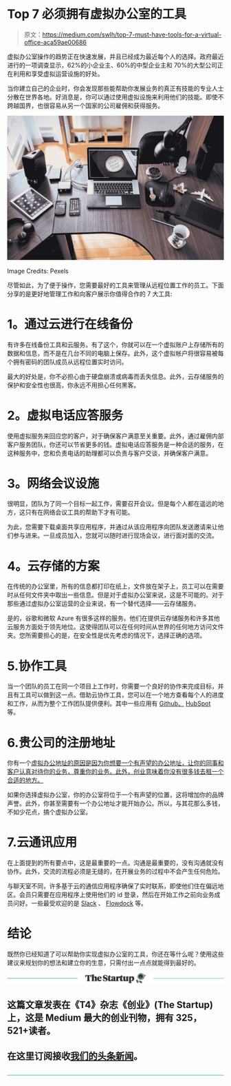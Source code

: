# Top 7 必须拥有虚拟办公室的工具

> 原文：<https://medium.com/swlh/top-7-must-have-tools-for-a-virtual-office-aca59ae00686>

虚拟办公室操作的趋势正在快速发展，并且已经成为最近每个人的选择。政府最近进行的一项调查显示，62%的小企业主、60%的中型企业主和 70%的大型公司正在利用和享受虚拟运营设施的好处。

当你建立自己的企业时，你会发现那些能帮助你发展业务的真正有技能的专业人士分散在世界各地。好消息是，你可以通过使用虚拟设施来利用他们的技能。即使不跨越国界，也很容易从另一个国家的公司雇佣和获得服务。

![](img/a9b6b0d296f74f3a989561ea9a3448fe.png)

Image Credits: Pexels

尽管如此，为了便于操作，您需要最好的工具来管理从远程位置工作的员工。下面分享的是更好地管理工作和向客户展示你值得合作的 7 大工具:

# **1。通过云进行在线备份**

有许多在线备份工具和云服务。有了这个，你就可以在一个虚拟账户上存储所有的数据和信息，而不是在几台不同的电脑上保存。此外，这个虚拟帐户将很容易被每个拥有密码的团队成员从远程位置实时访问。

最大的好处是，你不必担心由于硬盘崩溃或病毒而丢失信息。此外，云存储服务的保护和安全性也很高，你永远不用担心任何黑客。

# **2。虚拟电话应答服务**

使用虚拟服务来回应您的客户，对于确保客户满意至关重要。此外，通过雇佣内部客户服务团队，你还可以节省更多的钱。虚拟电话应答服务是一种合适的服务，在这种服务中，您和负责电话的助理都可以负责与客户交谈，并确保客户满意。

# **3。网络会议设施**

很明显，团队为了同一个目标一起工作，需要召开会议。但是每个人都在遥远的地方，这只有在网络会议工具的帮助下才有可能。

为此，您需要下载桌面共享应用程序，并通过从该应用程序向团队发送邀请来让他们参与进来。一旦成员加入，您就可以随时进行现场会议，进行面对面的交流。

# **4。云存储的方案**

在传统的办公室里，所有的信息都打印在纸上，文件放在架子上，员工可以在需要时从任何文件夹中取出一些信息。但是对于虚拟办公室来说，这是不可能的。对于那些通过虚拟办公室运营的企业来说，有一个替代选择——云存储服务。

是的，谷歌和微软 Azure 有很多这样的服务。他们在提供云存储服务和许多其他云服务方面处于领先地位。这使得团队可以在任何时间从世界的任何地方访问文件夹。您所需要担心的是，在安全性是优先考虑的情况下，选择正确的选项。

# 5.**协作工具**

当一个团队的员工在同一个项目上工作时，你需要一个良好的协作来完成目标，并且有工具可以做到这一点。借助云协作工具，您可以在一个地方查看每个人的进度和工作，从而为整个工作团队提供便利。其中一些应用有 [Github、](https://github.com/) [HubSpot](https://www.hubspot.com/) 等。

# 6.**贵公司的注册地址**

你有一个[虚拟办公地址的原因是因为你想要一个有声望的办公地址，让你的同事和客户认真对待你的业务，尊重你的业务。此外，创业意味着你没有很多钱去租一个合适的地方。](https://www.incparadise.net/virtual-office/)

如果你选择虚拟办公室，你的办公室将位于一个有声望的位置，这将增加你的品牌声誉。此外，你甚至需要有一个办公地址才能开始办公。所以，与其花那么多钱，不如少花点，搞个虚拟办公室。

# 7.**云通讯应用**

在上面提到的所有要点中，这是最重要的一点。沟通是最重要的，没有沟通就没有协作。此外，交流的流程必须是无缝的，在开展业务的过程中不会产生任何危险。

与聊天室不同，许多基于云的通信应用程序确保了实时联系，即使他们住在偏远地区。会员只需要在应用程序上使用他们的 id 登录，然后在开始工作之前向业务成员问好。一些最受欢迎的是 [Slack](https://slack.com/) 、 [Flowdock](https://www.flowdock.com/) 等。

# 结论

既然你已经知道了可以帮助你实现虚拟办公室的工具，你还在等什么呢？使用这些建议来规划你的想法和建立你的生意，只需付出一点点就能得到最好的。

[![](img/308a8d84fb9b2fab43d66c117fcc4bb4.png)](https://medium.com/swlh)

## 这篇文章发表在《T4》杂志《创业》(The Startup)上，这是 Medium 最大的创业刊物，拥有 325，521+读者。

## 在这里订阅接收[我们的头条新闻](http://growthsupply.com/the-startup-newsletter/)。

[![](img/b0164736ea17a63403e660de5dedf91a.png)](https://medium.com/swlh)